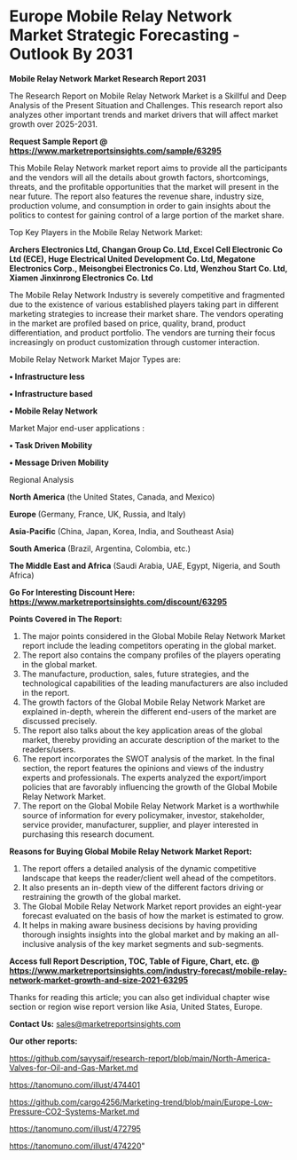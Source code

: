 # Europe Mobile Relay Network Market Strategic Forecasting - Outlook By 2031

<strong>Mobile Relay Network Market Research Report 2031</strong>

The Research Report on Mobile Relay Network Market is a Skillful and Deep Analysis of the Present Situation and Challenges. This research report also analyzes other important trends and market drivers that will affect market growth over 2025-2031.

<strong>Request Sample Report @ <a href=https://www.marketreportsinsights.com/sample/63295>https://www.marketreportsinsights.com/sample/63295</a></strong>

This Mobile Relay Network market report aims to provide all the participants and the vendors will all the details about growth factors, shortcomings, threats, and the profitable opportunities that the market will present in the near future. The report also features the revenue share, industry size, production volume, and consumption in order to gain insights about the politics to contest for gaining control of a large portion of the market share.

Top Key Players in the Mobile Relay Network Market:

<strong>Archers Electronics Ltd, Changan Group Co. Ltd, Excel Cell Electronic Co Ltd (ECE), Huge Electrical United Development Co. Ltd, Megatone Electronics Corp., Meisongbei Electronics Co. Ltd, Wenzhou Start Co. Ltd, Xiamen Jinxinrong Electronics Co. Ltd</strong>

The Mobile Relay Network Industry is severely competitive and fragmented due to the existence of various established players taking part in different marketing strategies to increase their market share. The vendors operating in the market are profiled based on price, quality, brand, product differentiation, and product portfolio. The vendors are turning their focus increasingly on product customization through customer interaction.

Mobile Relay Network Market Major Types are:

<strong>• Infrastructure less

• Infrastructure based

• Mobile Relay Network</strong>

Market Major end-user applications :

<strong>• Task Driven Mobility

• Message Driven Mobility</strong>

Regional Analysis

</u><strong><b>North America</b></strong> (the United States, Canada, and Mexico)

<strong><b>Europe </b></strong>(Germany, France, UK, Russia, and Italy)

<strong><b>Asia-Pacific</b></strong> (China, Japan, Korea, India, and Southeast Asia)

<strong><b>South America</b></strong> (Brazil, Argentina, Colombia, etc.)

<strong><b>The Middle East and Africa</b></strong> (Saudi Arabia, UAE, Egypt, Nigeria, and South Africa)

<strong>Go For Interesting Discount Here: <a href=https://www.marketreportsinsights.com/discount/63295>https://www.marketreportsinsights.com/discount/63295</a></strong>

<strong>Points Covered in The Report:</strong>
<ol>
  <li>The major points considered in the Global Mobile Relay Network Market report include the leading competitors operating in the global market.</li>
  <li>The report also contains the company profiles of the players operating in the global market.</li>
  <li>The manufacture, production, sales, future strategies, and the technological capabilities of the leading manufacturers are also included in the report.</li>
  <li>The growth factors of the Global Mobile Relay Network Market are explained in-depth, wherein the different end-users of the market are discussed precisely.</li>
  <li>The report also talks about the key application areas of the global market, thereby providing an accurate description of the market to the readers/users.</li>
  <li>The report incorporates the SWOT analysis of the market. In the final section, the report features the opinions and views of the industry experts and professionals. The experts analyzed the export/import policies that are favorably influencing the growth of the Global Mobile Relay Network Market.</li>
  <li>The report on the Global Mobile Relay Network Market is a worthwhile source of information for every policymaker, investor, stakeholder, service provider, manufacturer, supplier, and player interested in purchasing this research document.</li>
</ol>
<strong>Reasons for Buying Global Mobile Relay Network Market Report:</strong>

<ol>
  <li>The report offers a detailed analysis of the dynamic competitive landscape that keeps the reader/client well ahead of the competitors.</li>
  <li>It also presents an in-depth view of the different factors driving or restraining the growth of the global market.</li>
  <li>The Global Mobile Relay Network Market report provides an eight-year forecast evaluated on the basis of how the market is estimated to grow.</li>
  <li>It helps in making aware business decisions by having providing thorough insights insights into the global market and by making an all-inclusive analysis of the key market segments and sub-segments.</li>
</ol>
<strong>Access full Report Description, TOC, Table of Figure, Chart, etc. @ <a href=https://www.marketreportsinsights.com/industry-forecast/mobile-relay-network-market-growth-and-size-2021-63295>https://www.marketreportsinsights.com/industry-forecast/mobile-relay-network-market-growth-and-size-2021-63295</a></strong>


Thanks for reading this article; you can also get individual chapter wise section or region wise report version like Asia, United States, Europe.

<strong>Contact Us:</strong>
sales@marketreportsinsights.com

<strong>Our other reports:</strong>

<a href=https://github.com/sayysaif/research-report/blob/main/North-America-Valves-for-Oil-and-Gas-Market.md>https://github.com/sayysaif/research-report/blob/main/North-America-Valves-for-Oil-and-Gas-Market.md</a>

<a href=https://tanomuno.com/illust/474401>https://tanomuno.com/illust/474401</a>

<a href=https://github.com/cargo4256/Marketing-trend/blob/main/Europe-Low-Pressure-CO2-Systems-Market.md>https://github.com/cargo4256/Marketing-trend/blob/main/Europe-Low-Pressure-CO2-Systems-Market.md</a>

<a href=https://tanomuno.com/illust/472795>https://tanomuno.com/illust/472795</a>

<a href=https://tanomuno.com/illust/474220>https://tanomuno.com/illust/474220</a>"
